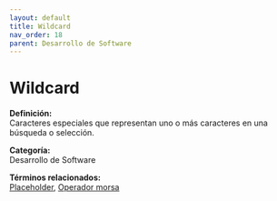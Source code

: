 ```yaml
---
layout: default
title: Wildcard
nav_order: 18
parent: Desarrollo de Software
---
```


# Wildcard

**Definición:**  
Caracteres especiales que representan uno o más caracteres en una búsqueda o selección.

**Categoría:**  
Desarrollo de Software  

  


**Términos relacionados:**  
[Placeholder](https://maleniski.github.io/diccionario-angl-tec-mx/docs/desarrollo-de-software/placeholder.html), [Operador morsa](https://maleniski.github.io/diccionario-angl-tec-mx/docs/desarrollo-de-software/operador-morsa.html)
